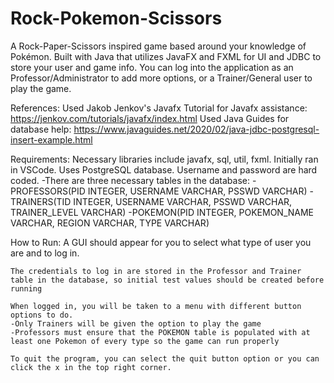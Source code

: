 # Rock-Pokemon-Scissors
A Rock-Paper-Scissors inspired game based around your knowledge of Pokémon. Built with Java that utilizes JavaFX and FXML for UI and JDBC to store your user and game info. You can log into the application as an Professor/Administrator to add more options, or a Trainer/General user to play the game.


References:
    Used Jakob Jenkov's Javafx Tutorial for Javafx assistance: https://jenkov.com/tutorials/javafx/index.html
    Used Java Guides for database help: https://www.javaguides.net/2020/02/java-jdbc-postgresql-insert-example.html

Requirements:
    Necessary libraries include javafx, sql, util, fxml.
    Initially ran in VSCode.
    Uses PostgreSQL database. Username and password are hard coded.
    -There are three necessary tables in the database:
      -PROFESSORS(PID INTEGER, USERNAME VARCHAR, PSSWD VARCHAR)
      -TRAINERS(TID INTEGER, USERNAME VARCHAR, PSSWD VARCHAR, TRAINER_LEVEL VARCHAR)
      -POKEMON(PID INTEGER, POKEMON_NAME VARCHAR, REGION VARCHAR, TYPE VARCHAR)

How to Run:
    A GUI should appear for you to select what type of user you are and to log in.

    The credentials to log in are stored in the Professor and Trainer table in the database, so initial test values should be created before running

    When logged in, you will be taken to a menu with different button options to do.
    -Only Trainers will be given the option to play the game
    -Professors must ensure that the POKEMON table is populated with at least one Pokemon of every type so the game can run properly

    To quit the program, you can select the quit button option or you can click the x in the top right corner.
